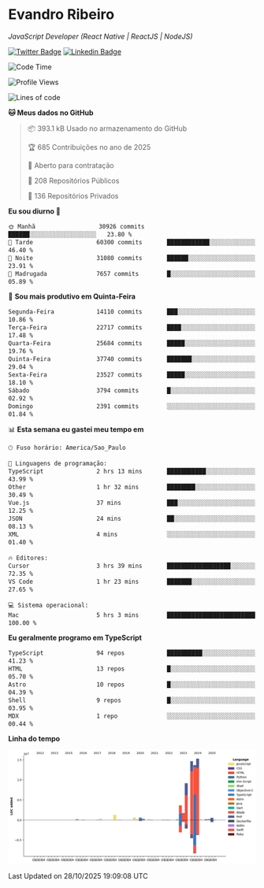 # Evandro **Ribeiro**

*JavaScript Developer (React Native | ReactJS | NodeJS)*

[![Twitter Badge](https://img.shields.io/badge/-@ribeiroevandro-201B2D?style=flat-square&labelColor=201B2D&logo=twitter&logoColor=white&link=https://twitter.com/ribeiroevandro)](https://twitter.com/ribeiroevandro) 
[![Linkedin Badge](https://img.shields.io/badge/-Evandro%20Ribeiro-201B2D?style=flat-square&logo=Linkedin&logoColor=white&link=https://www.linkedin.com/in/ribeiroevandro)](https://www.linkedin.com/in/ribeiroevandro) 


<!--START_SECTION:waka-->
![Code Time](http://img.shields.io/badge/Code%20Time-4%2C683%20hrs%2018%20mins-blue)

![Profile Views](http://img.shields.io/badge/Visualizac%C3%B5es%20do%20perfil-1-blue)

![Lines of code](https://img.shields.io/badge/Desde%20o%20Hello%20World%20eu%20escrevi-62.1%20million%20linhas%20de%20c%C3%B3digo-blue)

**🐱 Meus dados no GitHub** 

> 📦 393.1 kB Usado no armazenamento do GitHub 
 > 
> 🏆 685 Contribuições no ano de 2025
 > 
> 💼 Aberto para contratação
 > 
> 📜 208 Repositórios Públicos 
 > 
> 🔑 136 Repositórios Privados 
 > 
**Eu sou diurno 🐤** 

```text
🌞 Manhã                  30926 commits       ██████░░░░░░░░░░░░░░░░░░░   23.80 % 
🌆 Tarde                  60300 commits       ████████████░░░░░░░░░░░░░   46.40 % 
🌃 Noite                  31080 commits       ██████░░░░░░░░░░░░░░░░░░░   23.91 % 
🌙 Madrugada              7657 commits        █░░░░░░░░░░░░░░░░░░░░░░░░   05.89 % 
```
📅 **Sou mais produtivo em Quinta-Feira** 

```text
Segunda-Feira            14110 commits       ███░░░░░░░░░░░░░░░░░░░░░░   10.86 % 
Terça-Feira              22717 commits       ████░░░░░░░░░░░░░░░░░░░░░   17.48 % 
Quarta-Feira             25684 commits       █████░░░░░░░░░░░░░░░░░░░░   19.76 % 
Quinta-Feira             37740 commits       ███████░░░░░░░░░░░░░░░░░░   29.04 % 
Sexta-Feira              23527 commits       █████░░░░░░░░░░░░░░░░░░░░   18.10 % 
Sábado                   3794 commits        █░░░░░░░░░░░░░░░░░░░░░░░░   02.92 % 
Domingo                  2391 commits        ░░░░░░░░░░░░░░░░░░░░░░░░░   01.84 % 
```


📊 **Esta semana eu gastei meu tempo em** 

```text
🕑︎ Fuso horário: America/Sao_Paulo

💬 Linguagens de programação: 
TypeScript               2 hrs 13 mins       ███████████░░░░░░░░░░░░░░   43.99 % 
Other                    1 hr 32 mins        ████████░░░░░░░░░░░░░░░░░   30.49 % 
Vue.js                   37 mins             ███░░░░░░░░░░░░░░░░░░░░░░   12.25 % 
JSON                     24 mins             ██░░░░░░░░░░░░░░░░░░░░░░░   08.13 % 
XML                      4 mins              ░░░░░░░░░░░░░░░░░░░░░░░░░   01.40 % 

🔥 Editores: 
Cursor                   3 hrs 39 mins       ██████████████████░░░░░░░   72.35 % 
VS Code                  1 hr 23 mins        ███████░░░░░░░░░░░░░░░░░░   27.65 % 

💻 Sistema operacional: 
Mac                      5 hrs 3 mins        █████████████████████████   100.00 % 
```

**Eu geralmente programo em TypeScript** 

```text
TypeScript               94 repos            ██████████░░░░░░░░░░░░░░░   41.23 % 
HTML                     13 repos            █░░░░░░░░░░░░░░░░░░░░░░░░   05.70 % 
Astro                    10 repos            █░░░░░░░░░░░░░░░░░░░░░░░░   04.39 % 
Shell                    9 repos             █░░░░░░░░░░░░░░░░░░░░░░░░   03.95 % 
MDX                      1 repo              ░░░░░░░░░░░░░░░░░░░░░░░░░   00.44 % 
```



**Linha do tempo**

![Lines of Code chart](https://raw.githubusercontent.com/ribeiroevandro/ribeiroevandro/main/assets/bar_graph.png)


 Last Updated on 28/10/2025 19:09:08 UTC
<!--END_SECTION:waka-->
